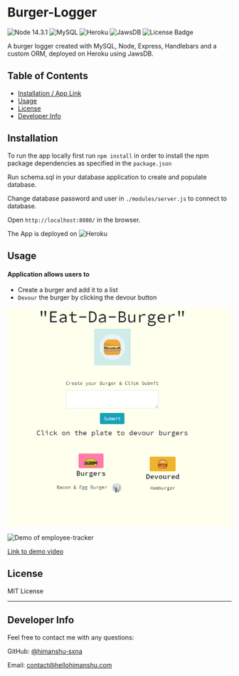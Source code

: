 # Burger-Logger

![Node 14.3.1](https://img.shields.io/badge/node-14.3.1-red)
![MySQL](https://img.shields.io/badge/db-MySQL-red)
![Heroku](https://img.shields.io/badge/deploy-Heroku--orange)
![JawsDB](https://img.shields.io/badge/deploy-JawsDB--orange)
![License Badge](https://img.shields.io/badge/license-MIT-green)

 A burger logger created with MySQL, Node, Express, Handlebars and a custom ORM, deployed on Heroku using JawsDB.

## Table of Contents

  - [Installation / App Link](#installation)
  - [Usage](#usage)
  - [License](#license)
  - [Developer Info](#developer-info)

## <a name="installation"></a>Installation

To run the app locally first run `npm install` in order to install the npm package dependencies as specified in the `package.json`

Run schema.sql in your database application to create and populate database.

Change database password and user in `./modules/server.js` to connect to database.

Open `http://localhost:8080/` in the browser.

The App is deployed on ![Heroku](https://intense-atoll-91338.herokuapp.com/)

## <a name="usage"></a>Usage

#### Application allows users to  

- Create a burger and add it to a list
- `Devour` the burger by clicking the devour button

![App Home](/demo/img/app.png)

![Demo of employee-tracker](demo/demo.gif)

[Link to demo video](https://drive.google.com/file/d/1Y1KM0yO0e4rgn5QZs74I6y2miXsax3Pc/view)

## <a name="license"></a>License

MIT License

---

## <a name="developer-info"></a>Developer Info

Feel free to contact me with any questions:

GitHub: [@himanshu-sxna](https://github.com/himanshu-sxna)

Email: contact@hellohimanshu.com 